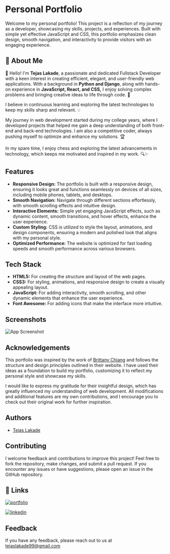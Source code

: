 
# Personal Portfolio

Welcome to my personal portfolio! This project is a reflection of my journey as a developer, showcasing my skills, projects, and experiences. Built with simple yet effective JavaScript and CSS, this portfolio emphasizes clean design, smooth navigation, and interactivity to provide visitors with an engaging experience.
## 🚀 About Me
👋 Hello! I'm **Tejas Lakade**, a passionate and dedicated Fullstack Developer with a keen interest in creating efficient, elegant, and user-friendly web applications. With a background in **Python and Django**, along with hands-on experience in **JavaScript, React, and CSS,** I enjoy solving complex problems and bringing creative ideas to life through code. 🌟

I believe in continuous learning and exploring the latest technologies to keep my skills sharp and relevant. 💡

My journey in web development started during my college years, where I developed projects that helped me gain a deep understanding of both front-end and back-end technologies. I am also a competitive coder, always pushing myself to optimize and enhance my solutions. 🏆

In my spare time, I enjoy chess and exploring the latest advancements in technology, which keeps me motivated and inspired in my work. 🔍✨


## Features

- **Responsive Design:** The portfolio is built with a responsive design, ensuring it looks great and functions seamlessly on devices of all sizes, including mobile phones, tablets, and desktops.
- **Smooth Navigation:** Navigate through different sections effortlessly, with smooth scrolling effects and intuitive design.
- **Interactive Elements:** Simple yet engaging JavaScript effects, such as dynamic content, smooth transitions, and hover effects, enhance the user experience.
- **Custom Styling:** CSS is utilized to style the layout, animations, and design components, ensuring a modern and polished look that aligns with my personal style.
- **Optimized Performance:** The website is optimized for fast loading speeds and smooth performance across various browsers.

## Tech Stack

- **HTML5:** For creating the structure and layout of the web pages.
- **CSS3:** For styling, animations, and responsive design to create a visually appealing layout.
- **JavaScript:** For adding interactivity, smooth scrolling, and other dynamic elements that enhance the user experience.
- **Font Awesome:** For adding icons that make the interface more intuitive.



## Screenshots

![App Screenshot](https://github.com/user-attachments/assets/924e8340-c6ef-4f45-b097-4c1b1cc93deb)


## Acknowledgements

This portfolio was inspired by the work of [Brittany Chiang](https://github.com/bchiang7) and follows the structure and design principles outlined in their website. I have used their ideas as a foundation to build my portfolio, customizing it to reflect my personal style and showcase my skills.

I would like to express my gratitude for their insightful design, which has greatly influenced my understanding of web development. All modifications and additional features are my own contributions, and I encourage you to check out their original work for further inspiration.


## Authors

- [Tejas Lakade](https://www.github.com/tejaslakade99)
## Contributing

I welcome feedback and contributions to improve this project! Feel free to fork the repository, make changes, and submit a pull request. If you encounter any issues or have suggestions, please open an issue in the GitHub repository.




## 🔗 Links
[![portfolio](https://img.shields.io/badge/my_portfolio-000?style=for-the-badge&logo=ko-fi&logoColor=white)](https://tejaslakade99.github.io)

[![linkedin](https://img.shields.io/badge/linkedin-0A66C2?style=for-the-badge&logo=linkedin&logoColor=white)](https://www.linkedin.com/in/tejas-lakade/)



## Feedback

If you have any feedback, please reach out to us at tejaslakade99@gmail.com

